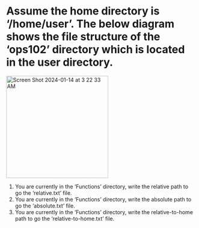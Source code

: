 # Assume the home directory is ‘/home/user’. The below diagram shows the file structure of the ‘ops102’ directory which is located in the user directory.

<img width="271" alt="Screen Shot 2024-01-14 at 3 22 33 AM" src="https://github.com/Ankit16727/OPS102_SLG/assets/120432770/6a6724e0-279b-4f1f-925d-450d9634bd7d">

1. You are currently in the ‘Functions’ directory, write the relative path to go the ‘relative.txt’ file.
3. You are currently in the ‘Functions’ directory, write the absolute path to go the ‘absolute.txt’ file.
4. You are currently in the ‘Functions’ directory, write the relative-to-home path to go the ‘relative-to-home.txt’ file.
